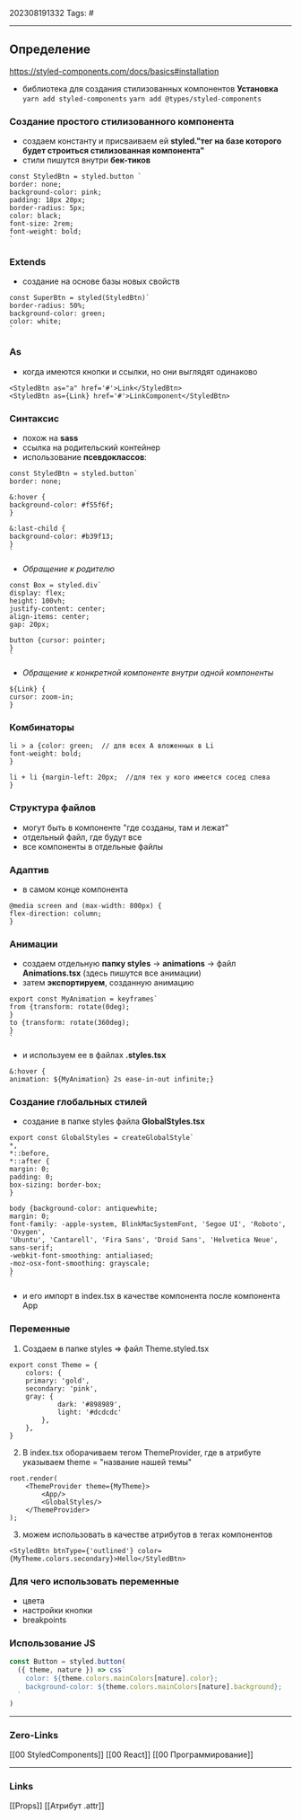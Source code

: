 202308191332
Tags: #

---
## Определение
https://styled-components.com/docs/basics#installation
- библиотека для создания стилизованных компонентов 
**Установка**
`yarn add styled-components`
`yarn add @types/styled-components`
### Создание простого стилизованного компонента
- создаем константу и присваиваем ей **styled."тег на базе которого будет строиться стилизованная компонента"**
- стили пишутся внутри **бек-тиков**

```
const StyledBtn = styled.button `
border: none;  
background-color: pink;  
padding: 18px 20px;  
border-radius: 5px;  
color: black;  
font-size: 2rem;  
font-weight: bold;
`
```
### Extends
- создание на основе базы новых свойств
```
const SuperBtn = styled(StyledBtn)`  
border-radius: 50%;  
background-color: green;  
color: white;  
`
```

### As 
- когда имеются кнопки и ссылки, но они выглядят одинаково
```
<StyledBtn as="a" href='#'>Link</StyledBtn>  
<StyledBtn as={Link} href='#'>LinkComponent</StyledBtn>
```

### Синтаксис 
- похож на **sass**
- ссылка на родительский контейнер
- использование **псевдоклассов**:
```
const StyledBtn = styled.button`  
border: none;  
  
&:hover {  
background-color: #f55f6f;  
}  
  
&:last-child {  
background-color: #b39f13;  
}  
`
```

- *Обращение к родителю* 
```
const Box = styled.div`  
display: flex;  
height: 100vh;  
justify-content: center;  
align-items: center;  
gap: 20px;  
  
button {cursor: pointer;  
}  
`
```
- *Обращение к конкретной компоненте внутри одной компоненты*
```
${Link} {  
cursor: zoom-in;  
}
```

### Комбинаторы
```
li > a {color: green;  // для всех А вложенных в Li
font-weight: bold;  
}  
  
li + li {margin-left: 20px;  //для тех у кого имеется сосед слева 
}
```

### Структура файлов
- могут быть в компоненте "где созданы, там и лежат"
- отдельный файл, где будут все
- все компоненты в отдельные файлы

### Адаптив 
- в самом конце компонента
```
@media screen and (max-width: 800px) {  
flex-direction: column;  
}
```

### Анимации
- создаем отдельную **папку styles** -> **animations** -> файл **Animations.tsx** (здесь пишутся все анимации)
- затем **экспортируем**, созданную анимацию 
```
export const MyAnimation = keyframes`  
from {transform: rotate(0deg);  
}  
to {transform: rotate(360deg);  
}  
`
```
- и используем ее в файлах **.styles.tsx** 
```
&:hover {  
animation: ${MyAnimation} 2s ease-in-out infinite;}
```

### Создание глобальных стилей
- создание в папке styles файла **GlobalStyles.tsx**
```
export const GlobalStyles = createGlobalStyle`  
*,  
*::before,  
*::after {  
margin: 0;  
padding: 0;  
box-sizing: border-box;  
}  
  
body {background-color: antiquewhite;  
margin: 0;  
font-family: -apple-system, BlinkMacSystemFont, 'Segoe UI', 'Roboto', 'Oxygen',  
'Ubuntu', 'Cantarell', 'Fira Sans', 'Droid Sans', 'Helvetica Neue',  
sans-serif;  
-webkit-font-smoothing: antialiased;  
-moz-osx-font-smoothing: grayscale;  
}  
`
```
- и его импорт в index.tsx в качестве компонента после компонента App
### Переменные 
1. Создаем в папке styles => файл Theme.styled.tsx
```
export const Theme = {  
	colors: {  
	primary: 'gold',  
	secondary: 'pink',  
	gray: {  
			dark: '#898989',  
			light: '#dcdcdc'  
		},  
	},  
}
```
2. В index.tsx оборачиваем тегом ThemeProvider, где в атрибуте указываем theme = "название нашей темы"
```
root.render(  
	<ThemeProvider theme={MyTheme}>  
		<App/>  
		<GlobalStyles/>  
	</ThemeProvider>  
);
```
3. можем использовать в качестве атрибутов в тегах компонентов 
```
<StyledBtn btnType={'outlined'} color={MyTheme.colors.secondary}>Hello</StyledBtn>
```

### Для чего использовать переменные
- цвета
- настройки кнопки 
- breakpoints

### Использование JS 
```javascript
const Button = styled.button(
  ({ theme, nature }) => css`
    color: ${theme.colors.mainColors[nature].color};
    background-color: ${theme.colors.mainColors[nature].background};
  `
)
```




---
### Zero-Links
[[00 StyledComponents]]
[[00 React]]
[[00 Программирование]]

---
### Links
[[Props]]
[[Атрибут .attr]]